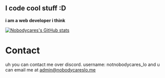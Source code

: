 ## I code cool stuff :D

**i am a web developer i think** 

<!---
Nobodycares-lo/Nobodycares-lo is a ✨ special ✨ repository because its `README.md` (this file) appears on your GitHub profile.
You can click the Preview link to take a look at your changes. ikr so cool :D
--->
[![Nobodycares's GitHub stats](https://github-readme-stats.vercel.app/api?username=nobodycares-lo&theme=dark)](https://github.com/anuraghazra/github-readme-stats)

# Contact
uh you can contact me over discord. username: notnobodycares_lo
and u can email me at admin@nobodycareslo.me 


